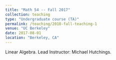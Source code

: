 ```yaml
---
title: "Math 54 -- Fall 2017"
collection: teaching
type: "Undergraduate course (TA)"
permalink: /teaching/2018-fall-teaching-1
venue: "UC Berkeley"
date: 2017-08-01
location: "Berkeley, CA"
---
```


Linear Algebra. Lead Instructor: Michael Hutchings.

